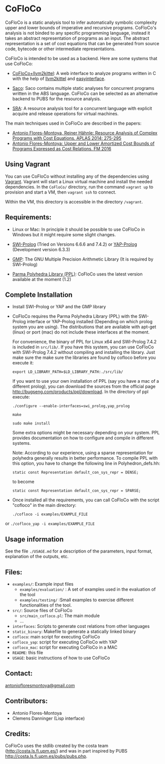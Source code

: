 
CoFloCo
=======

CoFloCo is a static analysis tool to infer automatically symbolic complexity upper and lower bounds of imperative and recursive programs.
CoFloCo's analysis is not binded to any specific programming language, instead it takes an abstract representation of programs
as an input. The abstract representation is a set of cost equations that can be generated from source code, bytecode or
other intermediate representations.

CoFloCo is intended to be used as a backend. Here are some systems that use CoFloCo:
 * [CoFloCo+llvm2kittel](http://cofloco.se.informatik.tu-darmstadt.de/web-interface/clients/web/):
   A web interface to analyze programs written in C with the help of [llvm2kittel](https://github.com/s-falke/llvm2kittel) and [easyinterface](https://github.com/abstools/easyinterface).

 * [Saco](http://costa.ls.fi.upm.es/saco/web/): Saco contains multiple static analyses for concurrent programs written in the ABS language. 
   CoFloCo can be selected as an alternative backend to PUBS for the resource analysis.

 * [SRA](http://sra.cs.unibo.it/index.html): A resource analysis tool for a concurrent language with explicit acquire and release operations for virtual machines.


The main techniques used in CoFloCo are described in the papers:
 * [Antonio Flores-Montoya, Reiner Hähnle: Resource Analysis of Complex Programs with Cost Equations. APLAS 2014: 275-295](https://www.se.tu-darmstadt.de/fileadmin/user_upload/Group_SE/Page_Content/Group_Members/Antonio_Flores-Montoya/APLAS14techReport.pdf)
 * [Antonio Flores-Montoya: Upper and Lower Amortized Cost Bounds of Programs Expressed as Cost Relations. FM 2016](https://www.informatik.tu-darmstadt.de/fileadmin/user_upload/Group_SE/Publications/FM2016_extended.pdf) 

Using Vagrant
-------------

You can use CoFloCo without installing any of the dependencies using 
[Vagrant](https://www.vagrantup.com).  Vagrant will start a
Linux virtual machine and install the needed dependencies.  In the
`CoFloCo/` directory, run the command `vagrant up` to provision and
start a VM, then `vagrant ssh` to connect.

Within the VM, this directory is accessible in the directory `/vagrant`.

Requirements:
--------------
 * Linux or Mac: In principle it should be possible to use CoFloCo in Windows but it might require some slight changes.
   
 * [SWI-Prolog](http://www.swi-prolog.org/) (Tried on Versions 6.6.6 and 7.4.2) or [YAP-Prolog](http://www.dcc.fc.up.pt/~vsc/Yap/) (Development version 6.3.3)
     
     
 * [GMP](https://gmplib.org/): The GNU Multiple Precision Arithmetic Library (It is required by SWI-Prolog)
     
     
 * [Parma Polyhedra Library (PPL)](http://bugseng.com/products/ppl): CoFloCo uses the latest version available at the moment (1.2)  


Complete Installation
--------------
 * Install SWI-Prolog or YAP and the GMP library
 
 * CoFloCo requires the Parma Polyhedra Library (PPL) with the SWI-Prolog interface
   or YAP-Prolog installed (Depending on which prolog system you are using).
   The distributions that are available with apt-get (linux) or port (mac) do not include these 
   interfaces at the moment.

   For convenience, the binary of PPL for Linux x64 and SWI-Prolog 7.4.2 is included in  `src/lib/`. If you have this system, you can use CoFloCo with SWI-Prolog 7.4.2 without compiling and installing the library. 
   Just make sure the make sure the libraries are found by cofloco before you execute it:
    
     `export LD_LIBRARY_PATH=$LD_LIBRARY_PATH:./src/lib/`
   
   If you want to use your own installation of PPL (say you have a mac of a different prolog), you can download the sources from
   the official page http://bugseng.com/products/ppl/download.
   In the directory of ppl execute:
   
      `./configure --enable-interfaces=swi_prolog,yap_prolog`

      `make`

      `sudo make install`
   
	Some extra options might be necessary depending on your system. PPL provides documentation on how to configure and compile in different systems.

    Note: According to our experience, using a sparse representation for polyhedra generally results in better performance. To compile PPL with this option, you have to change the following line in Polyhedron_defs.hh:

     `static const Representation default_con_sys_repr = DENSE;`

   to become

     `static const Representation default_con_sys_repr = SPARSE;`
   
   
 * Once installed all the requirements, you can call CoFloCo with the script "cofloco" in the main directory: 
   
     `./cofloco -i examples/EXAMPLE_FILE`

or 
     `./cofloco_yap -i examples/EXAMPLE_FILE`


Usage information
------------------
  See the file `./USAGE.md` for a description of the parameters, input format, explanation of the outputs, etc.
  
Files:
------------------
  * `examples/`: Example input files
      - `examples/evaluation/` : A set of examples used in the evaluation of the tool
      - `examples/testing/` :Small examples to exercise different functionalities of the tool.
  * `src/`: Source files of CoFloCo
      - `src/main_cofloco.pl`: The main module
      - ...
  * `interfaces`: Scripts to generate cost relations from other languages
  * `static_binary`: Makefile to generate a statically linked binary
  * `cofloco`: main script for executing CoFloCo
  * `cofloco_yap`:  script for executing CoFloCo with YAP
  * `cofloco_mac`: script for executing CoFloCo in a MAC
  * `README`: this file
  * `USAGE`: basic instructions of how to use CoFloCo
  

Contact:
------------------
   antoniofloresmontoya@gmail.com

Contributors:
------------------
   * Antonio Flores-Montoya
   * Clemens Danninger (Lisp interface) 
   
Credits:
------------------
CoFloCo uses the stdlib created by the costa team (http://costa.ls.fi.upm.es/)
and was in part inspired by PUBS http://costa.ls.fi.upm.es/pubs/pubs.php.

   
